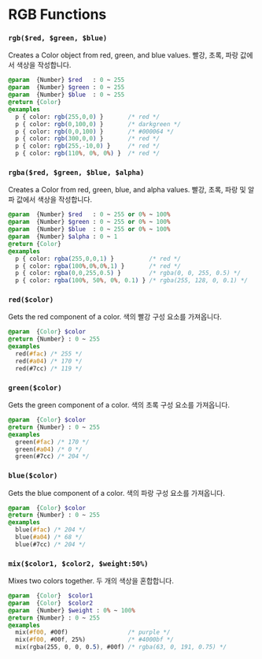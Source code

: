 # RGB Functions

### `rgb($red, $green, $blue)`
Creates a Color object from red, green, and blue values.
빨강, 초록, 파랑 값에서 색상을 작성합니다.
```sass
@param  {Number} $red   : 0 ~ 255
@param  {Number} $green : 0 ~ 255
@param  {Number} $blue  : 0 ~ 255
@return {Color}
@examples
  p { color: rgb(255,0,0) }       /* red */
  p { color: rgb(0,100,0) }       /* darkgreen */
  p { color: rgb(0,0,100) }       /* #000064 */
  p { color: rgb(300,0,0) }       /* red */
  p { color: rgb(255,-10,0) }     /* red */
  p { color: rgb(110%, 0%, 0%) }  /* red */
```

### `rgba($red, $green, $blue, $alpha)`
Creates a Color from red, green, blue, and alpha values.
빨강, 초록, 파랑 및 알파 값에서 색상을 작성합니다.
```sass
@param  {Number} $red   : 0 ~ 255 or 0% ~ 100%
@param  {Number} $green : 0 ~ 255 or 0% ~ 100%
@param  {Number} $blue  : 0 ~ 255 or 0% ~ 100%
@param  {Number} $alpha : 0 ~ 1
@return {Color}
@examples
  p { color: rgba(255,0,0,1) }          /* red */
  p { color: rgba(100%,0%,0%,1) }       /* red */
  p { color: rgba(0,0,255,0.5) }        /* rgba(0, 0, 255, 0.5) */
  p { color: rgba(100%, 50%, 0%, 0.1) } /* rgba(255, 128, 0, 0.1) */
```

### `red($color)`
Gets the red component of a color.
색의 빨강 구성 요소를 가져옵니다.
```sass
@param  {Color} $color
@return {Number} : 0 ~ 255
@examples
  red(#fac) /* 255 */
  red(#a04) /* 170 */
  red(#7cc) /* 119 */
```

### `green($color)`
Gets the green component of a color.
색의 초록 구성 요소를 가져옵니다.
```sass
@param  {Color} $color
@return {Number} : 0 ~ 255
@examples
  green(#fac) /* 170 */
  green(#a04) /* 0 */
  green(#7cc) /* 204 */
```

### `blue($color)`
Gets the blue component of a color.
색의 파랑 구성 요소를 가져옵니다.
```sass
@param  {Color} $color
@return {Number} : 0 ~ 255
@examples
  blue(#fac) /* 204 */
  blue(#a04) /* 68 */
  blue(#7cc) /* 204 */
```

### `mix($color1, $color2, $weight:50%)`
Mixes two colors together.
두 개의 색상을 혼합합니다.
```sass
@param  {Color}  $color1
@param  {Color}  $color2
@param  {Number} $weight : 0% ~ 100%
@return {Number} : 0 ~ 255
@examples
  mix(#f00, #00f)                 /* purple */
  mix(#f00, #00f, 25%)            /* #4000bf */
  mix(rgba(255, 0, 0, 0.5), #00f) /* rgba(63, 0, 191, 0.75) */
```